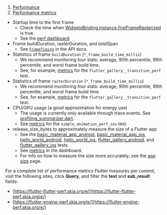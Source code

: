 1.  [Performance](https://docs.flutter.dev/perf)
2.  [Performance metrics](https://docs.flutter.dev/perf/metrics)

-   Startup time to the first frame
    -   Check the time when [WidgetsBinding.instance.firstFrameRasterized](https://api.flutter.dev/flutter/widgets/WidgetsBinding/firstFrameRasterized.html) is true.
    -   See the [perf dashboard](https://flutter-flutter-perf.skia.org/e/?queries=sub_result%3DtimeToFirstFrameRasterizedMicros).
-   Frame buildDuration, rasterDuration, and totalSpan
    -   See [`FrameTiming`](https://api.flutter.dev/flutter/dart-ui/FrameTiming-class.html) in the API docs.
-   Statistics of frame `buildDuration` (`*_frame_build_time_millis`)
    -   We recommend monitoring four stats: average, 90th percentile, 99th percentile, and worst frame build time.
    -   See, for example, [metrics](https://flutter-flutter-perf.skia.org/e/?queries=sub_result%3D90th_percentile_frame_build_time_millis%26sub_result%3D99th_percentile_frame_build_time_millis%26sub_result%3Daverage_frame_build_time_millis%26sub_result%3Dworst_frame_build_time_millis%26test%3Dflutter_gallery__transition_perf) for the `flutter_gallery__transition_perf` test.
-   Statistics of frame `rasterDuration` (`*_frame_build_time_millis`)
    -   We recommend monitoring four stats: average, 90th percentile, 99th percentile, and worst frame build time.
    -   See, for example, [metrics](https://flutter-flutter-perf.skia.org/e/?queries=sub_result%3D90th_percentile_frame_rasterizer_time_millis%26sub_result%3D99th_percentile_frame_rasterizer_time_millis%26sub_result%3Daverage_frame_rasterizer_time_millis%26sub_result%3Dworst_frame_rasterizer_time_millis%26test%3Dflutter_gallery__transition_perf) for the `flutter_gallery__transition_perf` test.
-   CPU/GPU usage (a good approximation for energy use)
    -   The usage is currently only available through trace events. See [profiling\_summarizer.dart](https://github.com/flutter/flutter/blob/master/packages/flutter_driver/lib/src/driver/profiling_summarizer.dart).
    -   See [metrics](https://flutter-flutter-perf.skia.org/e/?queries=sub_result%3Daverage_cpu_usage%26sub_result%3Daverage_gpu_usage%26test%3Dsimple_animation_perf_ios) for the `simple_animation_perf_ios` test.
-   release\_size\_bytes to approximately measure the size of a Flutter app
    -   See the [basic\_material\_app\_android](https://github.com/flutter/flutter/blob/master/dev/devicelab/bin/tasks/basic_material_app_android__compile.dart), [basic\_material\_app\_ios](https://github.com/flutter/flutter/blob/master/dev/devicelab/bin/tasks/basic_material_app_ios__compile.dart), [hello\_world\_android](https://github.com/flutter/flutter/blob/master/dev/devicelab/bin/tasks/hello_world_android__compile.dart), [hello\_world\_ios](https://github.com/flutter/flutter/blob/master/dev/devicelab/bin/tasks/hello_world_ios__compile.dart), [flutter\_gallery\_android](https://github.com/flutter/flutter/blob/master/dev/devicelab/bin/tasks/flutter_gallery_android__compile.dart), and [flutter\_gallery\_ios](https://github.com/flutter/flutter/blob/master/dev/devicelab/bin/tasks/flutter_gallery_ios__compile.dart) tests.
    -   See [metrics](https://flutter-flutter-perf.skia.org/e/?queries=sub_result%3Drelease_size_bytes%26test%3Dbasic_material_app_android__compile%26test%3Dbasic_material_app_ios__compile%26test%3Dhello_world_android__compile%26test%3Dhello_world_ios__compile%26test%3Dflutter_gallery_ios__compile%26test%3Dflutter_gallery_android__compile) in the dashboard.
    -   For info on how to measure the size more accurately, see the [app size](https://docs.flutter.dev/perf/app-size) page.

For a complete list of performance metrics Flutter measures per commit, visit the following sites, click **Query**, and filter the **test** and **sub\_result** fields:

-   [https://flutter-flutter-perf.skia.org/e/](https://flutter-flutter-perf.skia.org/e/)
-   [https://flutter-engine-perf.skia.org/e/](https://flutter-engine-perf.skia.org/e/)